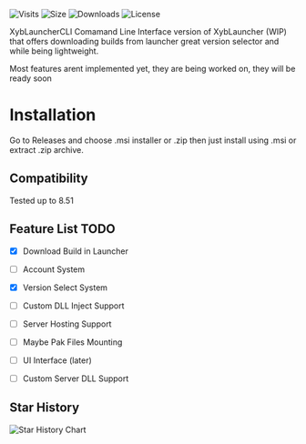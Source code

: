 ![Visits](https://komarev.com/ghpvc/?username=BeRightBack0&style=for-the-badge)
![Size](https://img.shields.io/github/repo-size/BeRightBack0/XybLauncherCLI)
![Downloads](https://img.shields.io/github/downloads/BeRightBack0/XybLauncherCLI/total)
![License](https://img.shields.io/github/license/BeRightBack0/XybLauncherCLI)


XybLauncherCLI Comamand Line Interface version of XybLauncher (WIP) that offers downloading builds from launcher great version selector and while being lightweight.

Most features arent implemented yet, they are being worked on, they will be ready soon



# Installation
Go to Releases and choose .msi installer or .zip 
then just install using .msi or extract .zip archive.



## Compatibility
Tested up to 8.51


## Feature List TODO
- [x] Download Build in Launcher
- [ ] Account System
- [x] Version Select System
- [ ] Custom DLL Inject Support
- [ ] Server Hosting Support
- [ ] Maybe Pak Files Mounting
- [ ] UI Interface (later)
- [ ] Custom Server DLL Support


## Star History

![Star History Chart](https://api.star-history.com/svg?repos=BeRightBack0/XybLauncherCLI&type=Date)
